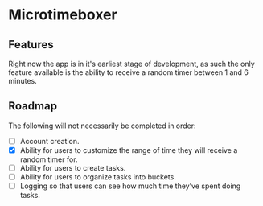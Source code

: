 # Microtimeboxer

## Features
Right now the app is in it's earliest stage of development, as such the only feature available is the ability to receive a random timer between 1 and 6 minutes.

## Roadmap
The following will not necessarily be completed in order:


- [ ] Account creation.
- [x] Ability for users to customize the range of time they will receive a random timer for.
- [ ] Ability for users to create tasks.
- [ ] Ability for users to organize tasks into buckets. 
- [ ] Logging so that users can see how much time they’ve spent doing tasks.
